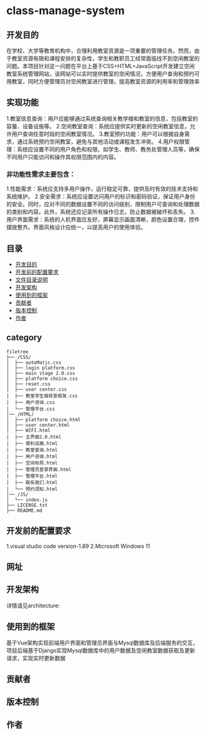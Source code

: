 # class-manage-system
## 开发目的
在学校、大学等教育机构中，合理利用教室资源是一项重要的管理任务。然而，由于教室资源有限和课程安排的复杂性，学生和教职员工经常面临找不到空闲教室的问题。本项目针对这一问题在平台上基于CSS+HTML+JavaScript开发建立空闲教室系统管理网站，该网站可以实时提供教室的空闲情况，方便用户查询和预约可用教室，同时方便管理员对空闲教室进行管理，提高教室资源的利用率和管理效率
## 实现功能
1.教室信息查询：用户应能够通过系统查询相关教学楼和教室的信息，包括教室的容量、设备设施等。
2.空闲教室查询：系统应提供实时更新的空闲教室信息，允许用户查询任意时段的空闲教室情况。
3.教室预约功能：用户可以根据自身需求，通过系统预约空闲教室，避免与其他活动或课程发生冲突。
4.用户权限管理：系统应设置不同的用户角色和权限，如学生、教师、教务处管理人员等，确保不同用户只能访问和操作其权限范围内的内容。
### 非功能性需求主要包含：
1.性能需求：系统应支持多用户操作，运行稳定可靠，提供及时有效的技术支持和系统维护。
2.安全需求：系统应设置访问用户的标识和密码验证，保证用户身份的安全。同时，应对不同的数据设置不同的访问级别，限制用户可查询和处理数据的类别和内容。此外，系统还应记录所有操作日志，防止数据被破坏和丢失。
3.用户界面需求：系统的人机界面应友好，屏幕显示画面清晰，颜色设置合理，控件摆放整齐。界面风格设计应统一，以提高用户的使用体验。

## 目录
- [开发目的](#开发目的)
- [开发前的配置要求](#开发前的配置要求)
- [文件目录说明](#目录)
- [开发架构](#开发架构)
- [使用到的框架](#使用到的框架)
- [贡献者](#贡献者)
- [版本控制](#版本控制)
- [作者](#作者)
## category
```
filetree 
├── /CSS/
│  ├── autoMatic.css
│  ├── login platform.css
│  ├── main stage 2.0.css
│  ├── platform choice.css
│  ├── reset.css
│  ├── user center.css
│  ├── 教室学生端背景框架.css
│  ├── 用户咨询.css
│  └── 管理平台.css
│── /HTML/
│  ├── platform choice.html
│  ├── user center.html
│  ├── WIFI.html
│  ├── 主界面2.0.html
│  ├── 便利设施.html
│  ├── 教室查询.html
│  ├── 用户咨询.html
│  ├── 空间布局.html
│  ├── 管理员登录界面.html
│  ├── 管理平台.html
│  ├── 联系我们.html
│  └── 预约须知.html
│── /JS/
│  └── index.js
├── LICENSE.txt
├── README.md
```

## 开发前的配置要求

1.visual studio code version-1.89
2.Microsoft Windows 11 

## 网址

## 开发架构
详情请见architecture:
## 使用到的框架
基于Vue架构实现前端用户界面和管理员界面与Mysql数据库及后端服务的交互，项目后端基于Django实现Mysql数据库中的用户数据及空闲教室数据获取及更新请求，实现实时更新数据
## 贡献者

## 版本控制

## 作者






